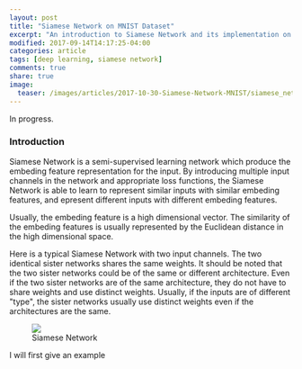 ```yaml
---
layout: post
title: "Siamese Network on MNIST Dataset"
excerpt: "An introduction to Siamese Network and its implementation on MNIST dataset"
modified: 2017-09-14T14:17:25-04:00
categories: article
tags: [deep learning, siamese network]
comments: true
share: true
image:
  teaser: /images/articles/2017-10-30-Siamese-Network-MNIST/siamese_network.png
---
```




In progress.

### Introduction

Siamese Network is a semi-supervised learning network which produce the embeding feature representation for the input. By introducing multiple input channels in the network and appropriate loss functions, the Siamese Network is able to learn to represent similar inputs with similar embeding features, and epresent different inputs with different embeding features.

Usually, the embeding feature is a high dimensional vector. The similarity of the embeding features is usually represented by the Euclidean distance in the high dimensional space.

Here is a typical Siamese Network with two input channels. The two identical sister networks shares the same weights. It should be noted that the two sister networks could be of the same or different architecture. Even if the two sister networks are of the same architecture, they do not have to share weights and use distinct weights. Usually, if the inputs are of different "type", the sister networks usually use distinct weights even if the architectures are the same.

<div class = "titled-image">
<figure class = "titled-image">
    <img src = "{{ site.url }}/images/articles/2017-10-30-Siamese-Network-MNIST/siamese_example.jpeg">
    <figcaption>Siamese Network</figcaption>
</figure>
</div>

I will first give an example